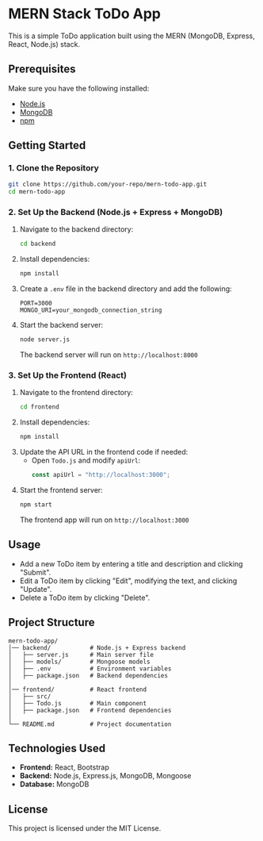 # MERN Stack ToDo App

This is a simple ToDo application built using the MERN (MongoDB, Express, React, Node.js) stack.

## Prerequisites

Make sure you have the following installed:
- [Node.js](https://nodejs.org/)
- [MongoDB](https://www.mongodb.com/)
- [npm](https://www.npmjs.com/)

## Getting Started

### 1. Clone the Repository
```sh
git clone https://github.com/your-repo/mern-todo-app.git
cd mern-todo-app
```

### 2. Set Up the Backend (Node.js + Express + MongoDB)

1. Navigate to the backend directory:
   ```sh
   cd backend
   ```
2. Install dependencies:
   ```sh
   npm install
   ```
3. Create a `.env` file in the backend directory and add the following:
   ```env
   PORT=3000
   MONGO_URI=your_mongodb_connection_string
   ```
4. Start the backend server:
   ```sh
   node server.js
   ```
   The backend server will run on `http://localhost:8000`

### 3. Set Up the Frontend (React)

1. Navigate to the frontend directory:
   ```sh
   cd frontend
   ```
2. Install dependencies:
   ```sh
   npm install
   ```
3. Update the API URL in the frontend code if needed:
   - Open `Todo.js` and modify `apiUrl`:
     ```js
     const apiUrl = "http://localhost:3000";
     ```
4. Start the frontend server:
   ```sh
   npm start
   ```
   The frontend app will run on `http://localhost:3000`

## Usage

- Add a new ToDo item by entering a title and description and clicking "Submit".
- Edit a ToDo item by clicking "Edit", modifying the text, and clicking "Update".
- Delete a ToDo item by clicking "Delete".

## Project Structure
```
mern-todo-app/
│── backend/           # Node.js + Express backend
│   ├── server.js      # Main server file
│   ├── models/        # Mongoose models
│   ├── .env           # Environment variables
│   ├── package.json   # Backend dependencies
│
│── frontend/          # React frontend
│   ├── src/
│   ├── Todo.js        # Main component
│   ├── package.json   # Frontend dependencies
│
└── README.md          # Project documentation
```

## Technologies Used

- **Frontend:** React, Bootstrap
- **Backend:** Node.js, Express.js, MongoDB, Mongoose
- **Database:** MongoDB

## License

This project is licensed under the MIT License.
